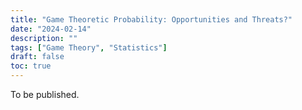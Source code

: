 ```yaml
---
title: "Game Theoretic Probability: Opportunities and Threats?"
date: "2024-02-14"
description: ""
tags: ["Game Theory", "Statistics"]
draft: false
toc: true
---
```

To be published.